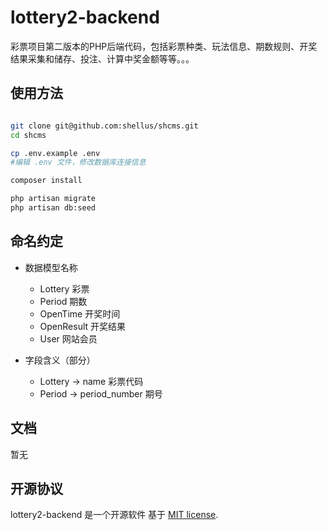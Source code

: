 # lottery2-backend

彩票项目第二版本的PHP后端代码，包括彩票种类、玩法信息、期数规则、开奖结果采集和储存、投注、计算中奖金额等等。。。

## 使用方法

```bash

git clone git@github.com:shellus/shcms.git
cd shcms

cp .env.example .env
#编辑 .env 文件，修改数据库连接信息

composer install

php artisan migrate
php artisan db:seed

```

## 命名约定

- 数据模型名称
    - Lottery      彩票
    - Period       期数
    - OpenTime     开奖时间
    - OpenResult   开奖结果
    - User         网站会员

- 字段含义（部分）
    - Lottery ->  name         彩票代码
    - Period ->   period_number     期号

## 文档

暂无

## 开源协议

lottery2-backend 是一个开源软件 基于 [MIT license](http://opensource.org/licenses/MIT).
